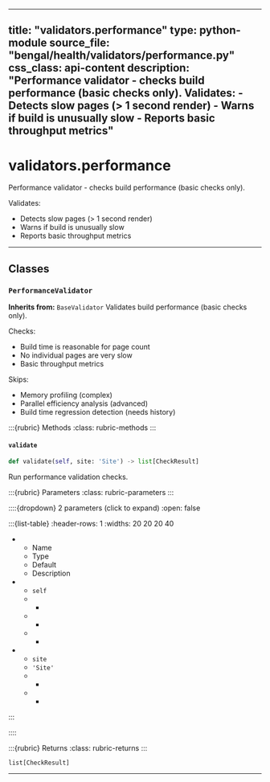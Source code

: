 
---
title: "validators.performance"
type: python-module
source_file: "bengal/health/validators/performance.py"
css_class: api-content
description: "Performance validator - checks build performance (basic checks only).  Validates: - Detects slow pages (> 1 second render) - Warns if build is unusually slow - Reports basic throughput metrics"
---

# validators.performance

Performance validator - checks build performance (basic checks only).

Validates:
- Detects slow pages (> 1 second render)
- Warns if build is unusually slow
- Reports basic throughput metrics

---

## Classes

### `PerformanceValidator`

**Inherits from:** `BaseValidator`
Validates build performance (basic checks only).

Checks:
- Build time is reasonable for page count
- No individual pages are very slow
- Basic throughput metrics

Skips:
- Memory profiling (complex)
- Parallel efficiency analysis (advanced)
- Build time regression detection (needs history)




:::{rubric} Methods
:class: rubric-methods
:::
#### `validate`
```python
def validate(self, site: 'Site') -> list[CheckResult]
```

Run performance validation checks.



:::{rubric} Parameters
:class: rubric-parameters
:::

::::{dropdown} 2 parameters (click to expand)
:open: false

:::{list-table}
:header-rows: 1
:widths: 20 20 20 40

* - Name
  - Type
  - Default
  - Description
* - `self`
  - -
  - -
  - -
* - `site`
  - `'Site'`
  - -
  - -
:::

::::

:::{rubric} Returns
:class: rubric-returns
:::

`list[CheckResult]`




---


